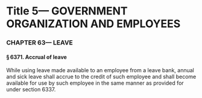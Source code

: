
# Title 5— GOVERNMENT ORGANIZATION AND EMPLOYEES
### CHAPTER 63— LEAVE
#### § 6371. Accrual of leave

While using leave made available to an employee from a leave bank, annual and sick leave shall accrue to the credit of such employee and shall become available for use by such employee in the same manner as provided for under section 6337.

